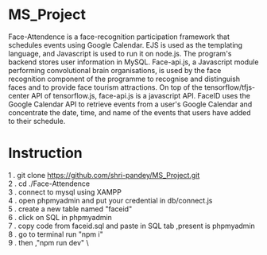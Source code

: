 # MS_Project

Face-Attendence is a face-recognition participation framework that schedules events using Google Calendar. EJS is used as the templating language, and Javascript is used 
to run it on node.js. The program's backend stores user information in MySQL. Face-api.js, a Javascript module performing convolutional brain organisations, is used by 
the face recognition component of the programme to recognise and distinguish faces and to provide face tourism attractions. On top of the tensorflow/tfjs-center API of 
tensorflow.js, face-api.js is a javascript API. FaceID uses the Google Calendar API to retrieve events from a user's Google Calendar and concentrate the date, time, and 
name of the events that users have added to their schedule.


# Instruction

1 . git clone https://github.com/shri-pandey/MS_Project.git \
2 . cd ./Face-Attendence \
3 . connect to mysql using XAMPP \
4 . open phpmyadmin and put your credential in db/connect.js \
5 . create a new table named "faceid" \
6 . click on SQL in phpmyadmin \
7 . copy code from faceid.sql and paste in SQL tab ,present is phpmyadmin \
8 . go to terminal run "npm i" \
9 . then ,"npm run dev" \
